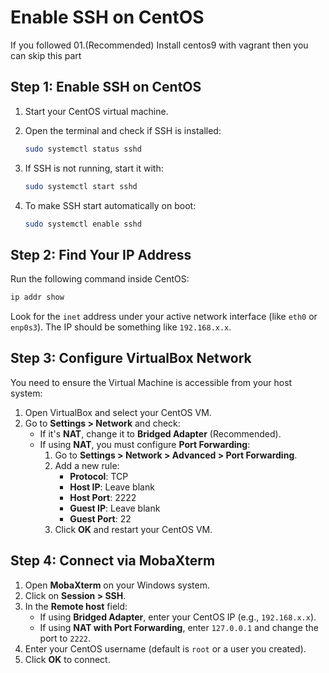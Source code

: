 # Enable SSH on CentOS
If you followed 01.(Recommended) Install centos9 with vagrant then you can skip  this part
## Step 1: Enable SSH on CentOS

1. Start your CentOS virtual machine.
2. Open the terminal and check if SSH is installed:

    ```bash
    sudo systemctl status sshd
    ```

3. If SSH is not running, start it with:

    ```bash
    sudo systemctl start sshd
    ```

4. To make SSH start automatically on boot:

    ```bash
    sudo systemctl enable sshd
    ```

## Step 2: Find Your IP Address

Run the following command inside CentOS:

```bash
ip addr show
```

Look for the `inet` address under your active network interface (like `eth0` or `enp0s3`). The IP should be something like `192.168.x.x`.

## Step 3: Configure VirtualBox Network

You need to ensure the Virtual Machine is accessible from your host system:

1. Open VirtualBox and select your CentOS VM.
2. Go to **Settings > Network** and check:
   - If it's **NAT**, change it to **Bridged Adapter** (Recommended).
   - If using **NAT**, you must configure **Port Forwarding**:
     1. Go to **Settings > Network > Advanced > Port Forwarding**.
     2. Add a new rule:
        - **Protocol**: TCP
        - **Host IP**: Leave blank
        - **Host Port**: 2222
        - **Guest IP**: Leave blank
        - **Guest Port**: 22
     3. Click **OK** and restart your CentOS VM.

## Step 4: Connect via MobaXterm

1. Open **MobaXterm** on your Windows system.
2. Click on **Session > SSH**.
3. In the **Remote host** field:
   - If using **Bridged Adapter**, enter your CentOS IP (e.g., `192.168.x.x`).
   - If using **NAT with Port Forwarding**, enter `127.0.0.1` and change the port to `2222`.
4. Enter your CentOS username (default is `root` or a user you created).
5. Click **OK** to connect.


